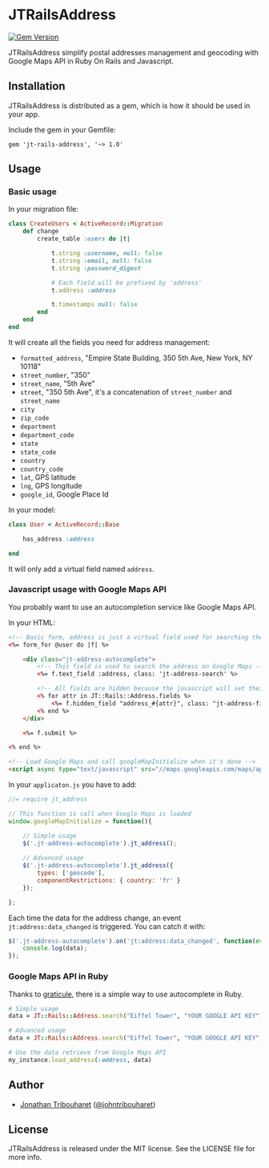 # JTRailsAddress

[![Gem Version](https://badge.fury.io/rb/jt-rails-address.svg)](http://badge.fury.io/rb/jt-rails-address)

JTRailsAddress simplify postal addresses management and geocoding with Google Maps API in Ruby On Rails and Javascript.

## Installation

JTRailsAddress is distributed as a gem, which is how it should be used in your app.

Include the gem in your Gemfile:

    gem 'jt-rails-address', '~> 1.0'

## Usage

### Basic usage

In your migration file:

```ruby
class CreateUsers < ActiveRecord::Migration
	def change
		create_table :users do |t|

			t.string :username, null: false
			t.string :email, null: false
			t.string :password_digest

			# Each field will be prefixed by 'address'
			t.address :address

			t.timestamps null: false
		end
	end
end
```

It will create all the fields you need for address management:

- `formatted_address`, "Empire State Building, 350 5th Ave, New York, NY 10118"
- `street_number`, "350"
- `street_name`, "5th Ave"
- `street`, "350 5th Ave", it's a concatenation of `street_number` and `street_name`
- `city`
- `zip_code`
- `department`
- `department_code`
- `state`
- `state_code`
- `country`
- `country_code`
- `lat`, GPS latitude
- `lng`, GPS longitude
- `google_id`, Google Place Id

In your model:
```ruby
class User < ActiveRecord::Base

    has_address :address

end
```

It will only add a virtual field named `address`.

### Javascript usage with Google Maps API

You probably want to use an autocompletion service like Google Maps API.

In your HTML:
```html
<!-- Basic form, address is just a virtual field used for searching the address on Google Maps API -->
<%= form_for @user do |f| %>

	<div class="jt-address-autocomplete">
		<!-- This field is used to search the address on Google Maps -->
		<%= f.text_field :address, class: 'jt-address-search' %>

		<!-- All fields are hidden because the javascript will set their value automatically -->
		<% for attr in JT::Rails::Address.fields %>
			<%= f.hidden_field "address_#{attr}", class: "jt-address-field-#{attr}" %>
		<% end %>
	</div>

	<%= f.submit %>

<% end %>

<!-- Load Google Maps and call googleMapInitialize when it's done -->
<script async type="text/javascript" src="//maps.googleapis.com/maps/api/js?libraries=places&callback=googleMapInitialize"></script>
```

In your `applicaton.js` you have to add:
```javascript
//= require jt_address

// This function is call when Google Maps is loaded
window.googleMapInitialize = function(){

    // Simple usage
    $('.jt-address-autocomplete').jt_address();
    
    // Advanced usage
    $('.jt-address-autocomplete').jt_address({
        types: ['geocode'],
        componentRestrictions: { country: 'fr' }
    });

};
```

Each time the data for the address change, an event `jt:address:data_changed` is triggered.
You can catch it with:

```javascript
$('.jt-address-autocomplete').on('jt:address:data_changed', function(event, data){
	console.log(data);
});

```

### Google Maps API in Ruby

Thanks to [graticule](https://github.com/collectiveidea/graticule), there is a simple way to use autocomplete in Ruby.

```ruby
# Simple usage
data = JT::Rails::Address.search("Eiffel Tower", "YOUR GOOGLE API KEY")

# Advanced usage
data = JT::Rails::Address.search("Eiffel Tower", "YOUR GOOGLE API KEY", {components: 'country:fr'})

# Use the data retrieve from Google Maps API
my_instance.load_address(:address, data)
```

## Author

- [Jonathan Tribouharet](https://github.com/jonathantribouharet) ([@johntribouharet](https://twitter.com/johntribouharet))

## License

JTRailsAddress is released under the MIT license. See the LICENSE file for more info.
